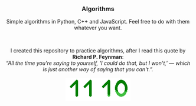 <h3 align=center>Algorithms</h3>
<p align=center>Simple algorithms in Python, C++ and JavaScript. Feel free to do with them whatever you want.</p>
<br>
<div align=center>
  <p>I created this repository to practice algorithms, after I read this quote by <b>Richard P. Feynman</b>:<br><i>“All the time you're saying to yourself, 'I could do that, but I won't,' — which is just another way of saying that you can't.”.</i></p>
    <img src="https://raw.githubusercontent.com/Vasamir1/Algorithms/main/01.gif" allign="center">
</div>
